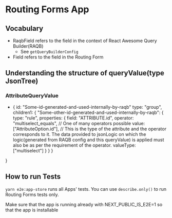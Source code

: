 # Routing Forms App

## Vocabulary

- RaqbField refers to the field in the context of React Awesome Query Builder(RAQB)
  - See `getQueryBuilderConfig`
- Field refers to the field in the Routing Form

## Understanding the structure of queryValue(type JsonTree)

### AttributeQueryValue

- {
    id: "Some-id-generated-and-used-internally-by-raqb"
    type: "group",
    children1: {
        "Some-other-id-generated-and-used-internally-by-raqb": {
            type: "rule",
            properties: {
                field: "ATTRIBUTE.id",
                operator: "multiselect_equals", // One of many operators possible
                value: ["AttributeOption.id"],
                // This is the type of the attribute and the operator corresponds to it. The data provided to jsonLogic on which the logic(generated from RAQB config and this queryValue) is applied must also be as per the requirement of the operator.
                valueType: ["multiselect"]
            }
        }
    }

}

## How to run Tests

`yarn e2e:app-store` runs all Apps' tests. You can use `describe.only()` to run Routing Forms tests only.

Make sure that the app is running already with NEXT_PUBLIC_IS_E2E=1 so that the app is installable

